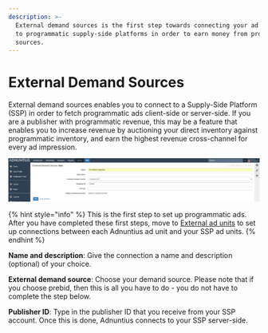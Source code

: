 ```yaml
---
description: >-
  External demand sources is the first step towards connecting your ad platform
  to programmatic supply-side platforms in order to earn money from programmatic
  sources.
---
```


# External Demand Sources

External demand sources enables you to connect to a Supply-Side Platform (SSP) in order to fetch programmatic ads client-side or server-side. If you are a publisher with programmatic revenue, this may be a feature that enables you to increase revenue by auctioning your direct inventory against programmatic inventory, and earn the highest revenue cross-channel for every ad impression.

![External demand source setup example](../../../.gitbook/assets/201811-reports-admin-external-demand-source.png)

{% hint style="info" %}
This is the first step to set up programmatic ads. After you have completed these first steps, move to [External ad units](../inventory/external-adunits.md) to set up connections between each Adnuntius ad unit and your SSP ad units.
{% endhint %}

**Name and description**: Give the connection a name and description (optional) of your choice.

**External demand source**: Choose your demand source. Please note that if you choose prebid, then this is all you have to do - you do not have to complete the step below.

**Publisher ID**: Type in the publisher ID that you receive from your SSP account. Once this is done, Adnuntius connects to your SSP server-side.
